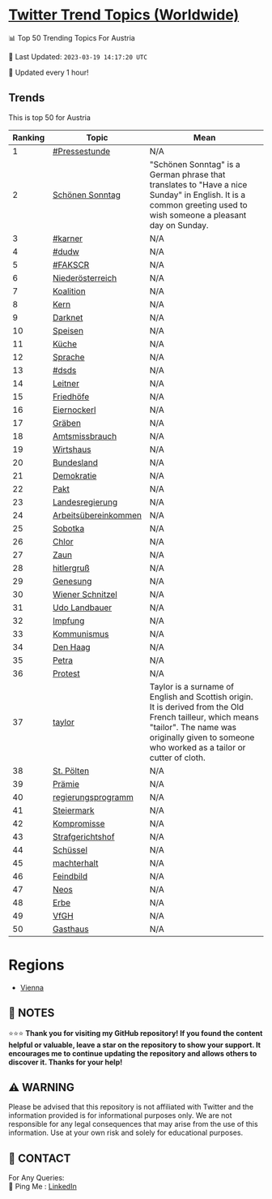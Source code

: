 [Twitter Trend Topics (Worldwide)](https://github.com/ErcinDedeoglu/Twitter-Trend-Topics)
==========


📊 Top 50 Trending Topics For Austria

📆 Last Updated: `2023-03-19 14:17:20 UTC`

🔧 Updated every 1 hour!


## Trends

This is top 50 for Austria

| Ranking | Topic | Mean |
| ------- | ------------ | ------------ |
| 1 | [#Pressestunde](http://twitter.com/search?q=%23Pressestunde) | N/A |
| 2 | [Schönen Sonntag](http://twitter.com/search?q=Sch%c3%b6nen+Sonntag) | "Schönen Sonntag" is a German phrase that translates to "Have a nice Sunday" in English. It is a common greeting used to wish someone a pleasant day on Sunday. |
| 3 | [#karner](http://twitter.com/search?q=%23karner) | N/A |
| 4 | [#dudw](http://twitter.com/search?q=%23dudw) | N/A |
| 5 | [#FAKSCR](http://twitter.com/search?q=%23FAKSCR) | N/A |
| 6 | [Niederösterreich](http://twitter.com/search?q=Nieder%c3%b6sterreich) | N/A |
| 7 | [Koalition](http://twitter.com/search?q=Koalition) | N/A |
| 8 | [Kern](http://twitter.com/search?q=Kern) | N/A |
| 9 | [Darknet](http://twitter.com/search?q=Darknet) | N/A |
| 10 | [Speisen](http://twitter.com/search?q=Speisen) | N/A |
| 11 | [Küche](http://twitter.com/search?q=K%c3%bcche) | N/A |
| 12 | [Sprache](http://twitter.com/search?q=Sprache) | N/A |
| 13 | [#dsds](http://twitter.com/search?q=%23dsds) | N/A |
| 14 | [Leitner](http://twitter.com/search?q=Leitner) | N/A |
| 15 | [Friedhöfe](http://twitter.com/search?q=Friedh%c3%b6fe) | N/A |
| 16 | [Eiernockerl](http://twitter.com/search?q=Eiernockerl) | N/A |
| 17 | [Gräben](http://twitter.com/search?q=Gr%c3%a4ben) | N/A |
| 18 | [Amtsmissbrauch](http://twitter.com/search?q=Amtsmissbrauch) | N/A |
| 19 | [Wirtshaus](http://twitter.com/search?q=Wirtshaus) | N/A |
| 20 | [Bundesland](http://twitter.com/search?q=Bundesland) | N/A |
| 21 | [Demokratie](http://twitter.com/search?q=Demokratie) | N/A |
| 22 | [Pakt](http://twitter.com/search?q=Pakt) | N/A |
| 23 | [Landesregierung](http://twitter.com/search?q=Landesregierung) | N/A |
| 24 | [Arbeitsübereinkommen](http://twitter.com/search?q=Arbeits%c3%bcbereinkommen) | N/A |
| 25 | [Sobotka](http://twitter.com/search?q=Sobotka) | N/A |
| 26 | [Chlor](http://twitter.com/search?q=Chlor) | N/A |
| 27 | [Zaun](http://twitter.com/search?q=Zaun) | N/A |
| 28 | [hitlergruß](http://twitter.com/search?q=hitlergru%c3%9f) | N/A |
| 29 | [Genesung](http://twitter.com/search?q=Genesung) | N/A |
| 30 | [Wiener Schnitzel](http://twitter.com/search?q=Wiener+Schnitzel) | N/A |
| 31 | [Udo Landbauer](http://twitter.com/search?q=Udo+Landbauer) | N/A |
| 32 | [Impfung](http://twitter.com/search?q=Impfung) | N/A |
| 33 | [Kommunismus](http://twitter.com/search?q=Kommunismus) | N/A |
| 34 | [Den Haag](http://twitter.com/search?q=Den+Haag) | N/A |
| 35 | [Petra](http://twitter.com/search?q=Petra) | N/A |
| 36 | [Protest](http://twitter.com/search?q=Protest) | N/A |
| 37 | [taylor](http://twitter.com/search?q=taylor) | Taylor is a surname of English and Scottish origin. It is derived from the Old French tailleur, which means "tailor". The name was originally given to someone who worked as a tailor or cutter of cloth. |
| 38 | [St. Pölten](http://twitter.com/search?q=St.+P%c3%b6lten) | N/A |
| 39 | [Prämie](http://twitter.com/search?q=Pr%c3%a4mie) | N/A |
| 40 | [regierungsprogramm](http://twitter.com/search?q=regierungsprogramm) | N/A |
| 41 | [Steiermark](http://twitter.com/search?q=Steiermark) | N/A |
| 42 | [Kompromisse](http://twitter.com/search?q=Kompromisse) | N/A |
| 43 | [Strafgerichtshof](http://twitter.com/search?q=Strafgerichtshof) | N/A |
| 44 | [Schüssel](http://twitter.com/search?q=Sch%c3%bcssel) | N/A |
| 45 | [machterhalt](http://twitter.com/search?q=machterhalt) | N/A |
| 46 | [Feindbild](http://twitter.com/search?q=Feindbild) | N/A |
| 47 | [Neos](http://twitter.com/search?q=Neos) | N/A |
| 48 | [Erbe](http://twitter.com/search?q=Erbe) | N/A |
| 49 | [VfGH](http://twitter.com/search?q=VfGH) | N/A |
| 50 | [Gasthaus](http://twitter.com/search?q=Gasthaus) | N/A |



# Regions

* [Vienna](</Austria/Vienna.md>)



## 📝 NOTES

⭐⭐⭐ **Thank you for visiting my GitHub repository! If you found the content helpful or valuable, leave a star on the repository to show your support. It encourages me to continue updating the repository and allows others to discover it. Thanks for your help!**


## ⚠️ WARNING

Please be advised that this repository is not affiliated with Twitter and the information provided is for informational purposes only. We are not responsible for any legal consequences that may arise from the use of this information. Use at your own risk and solely for educational purposes.


## 📨 CONTACT

 For Any Queries:  
            🏓 Ping Me : [LinkedIn](https://www.linkedin.com/in/ercindedeoglu/)
